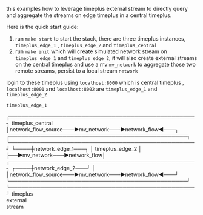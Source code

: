this examples how to leverage timeplus external stream to directly query and aggregate the streams on edge timeplus in a central timeplus.

Here is the quick start guide:
1. run `make start` to start the stack, there are three timeplus instances, `timeplus_edge_1` ,  `timeplus_edge_2` and `timeplus_central`
2. run `make init` which will create simulated network stream on `timeplus_edge_1` and `timeplus_edge_2`, it will also create external streams on the central timeplus and use a mv `mv_network` to aggregate those two remote streams, persist to a local stream `network`

login to these timeplus using `localhost:8000` which is central timeplus ,  `localhost:8001` and `localhost:8002` are `timeplus_edge_1` and  `timeplus_edge_2`


                                                                                                               
    timeplus_edge_1                                                                                            
  ┌─────────────────────────────────────────────────┐           timeplus_central                               
  │network_flow_source───►mv_network───►network_flow◄───┐    ┌───────────────────────────────────────────────┐ 
  └─────────────────────────────────────────────────┘   └────┼network_edge_1───┐                             │ 
    timeplus_edge_2                                          │                 ├──►mv_network───►network_flow│ 
  ┌─────────────────────────────────────────────────┐   ┌────┼network_edge_2───┘                             │ 
  │network_flow_source───►mv_network───►network_flow◄───┘    └───────────────────────────────────────────────┘ 
  └─────────────────────────────────────────────────┘          timeplus                                        
                                                               external                                        
                                                               stream                                          


